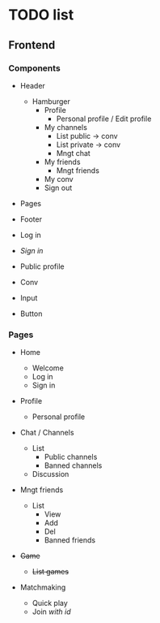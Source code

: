# TODO list
## Frontend
### Components
- Header
  - Hamburger
    - Profile
      - Personal profile / Edit profile
    - My channels
      - List public -> conv
      - List private -> conv
      - Mngt chat
    - My friends
      - Mngt friends
    - My conv
    - Sign out
- Pages
- Footer


- Log in
- _Sign in_
- Public profile
- Conv


- Input
- Button

### Pages
- Home
  - Welcome
  - Log in
  - Sign in


- Profile
  - Personal profile


- Chat / Channels
  - List
    - Public channels
    - Banned channels
  - Discussion


- Mngt friends
  - List
    - View
    - Add
    - Del
    - Banned friends

- ~~Game~~
  - ~~List games~~


- Matchmaking
  - Quick play
  - Join _with id_
